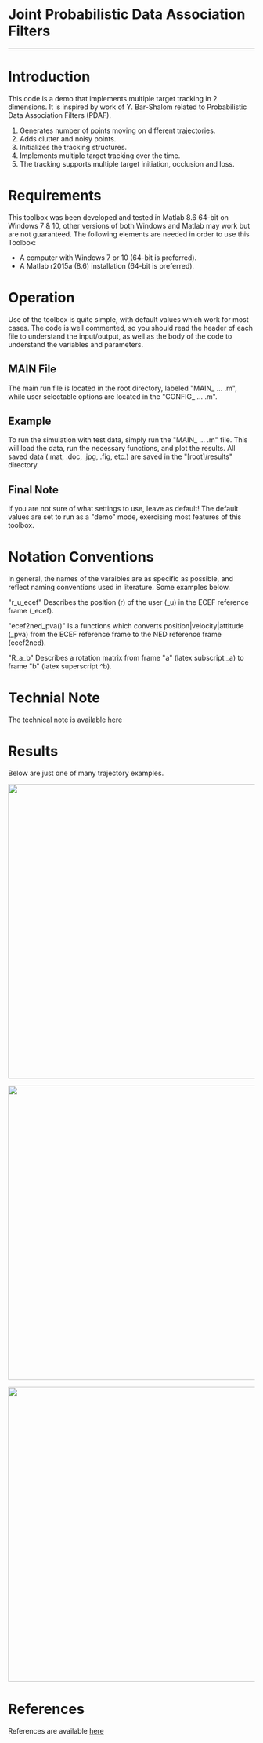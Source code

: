 # Joint Probabilistic Data Association Filters

-----------------------------------------------------------------------------------

# Introduction
This code is a demo that implements multiple target tracking in 2 dimensions. It is inspired by work of Y. Bar-Shalom related to Probabilistic Data Association Filters (PDAF).

1. Generates number of points moving on different trajectories. 
2. Adds clutter and noisy points. 
3. Initializes the tracking structures. 
4. Implements multiple target tracking over the time. 
5. The tracking supports multiple target initiation, occlusion and loss.


# Requirements
This toolbox was been developed and tested in Matlab 8.6 64-bit on Windows 7 & 10, other versions of both Windows and Matlab 
may work but are not guaranteed. The following elements are needed in order to use this Toolbox:

- A computer with Windows 7 or 10 (64-bit is preferred).
- A Matlab r2015a (8.6) installation (64-bit is preferred).  


# Operation
Use of the toolbox is quite simple, with default values which work for most cases. The code is well commented, so you should read the header of each file to understand the input/output, as well as the body of the code to understand the variables and parameters.


## MAIN File
The main run file is located in the root directory, labeled "MAIN_ ... .m", while user selectable options are located in the "CONFIG_ ... .m".

## Example  
To run the simulation with test data, simply run the "MAIN_ ... .m" file. This will load the data, run the necessary functions, and plot the results. All saved data (.mat, .doc, .jpg, .fig, etc.) are saved in the "[root]/results" directory.

## Final Note 
If you are not sure of what settings to use, leave as default!  The default values are set to run as a "demo" mode, exercising most features of this toolbox.


# Notation Conventions
In general, the names of the varaibles are as specific as possible, and reflect naming conventions used in literature. 
Some examples below.

"r_u_ecef" Describes the position (r) of the user (_u) in the ECEF reference frame (_ecef).

"ecef2ned_pva()" Is a functions which converts position|velocity|attitude (_pva) from the ECEF reference frame to the NED reference frame (ecef2ned).

"R_a_b" Describes a rotation matrix from frame "a" (latex subscript _a) to frame "b" (latex superscript ^b).


# Technial Note
The technical note is available [here](https://github.com/pfroysdon/projects/blob/main/applied_math/jpdaf/tech_note)

# Results
Below are just one of many trajectory examples.

<p align="center">
	<img width="600" img src="https://github.com/pfroysdon/projects/blob/main/applied_math/jpdaf/results/JPDAF_results_Figure_2e.png">
</p>
<p align="center">
	<img width="600" img src="https://github.com/pfroysdon/projects/blob/main/applied_math/jpdaf/results/JPDAF_results_update4_Figure_2.png">
</p>
<p align="center">
	<img width="600" img src="https://github.com/pfroysdon/projects/blob/main/applied_math/jpdaf/results/Baro_Alt_Results_Figure_3.png">
</p>

# References
References are available [here](https://github.com/pfroysdon/projects/blob/main/applied_math/jpdaf/references)